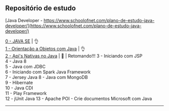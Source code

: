 ## Repositório de estudo

[Java Developer - https://www.schoolofnet.com/plano-de-estudo-java-developer/](https://www.schoolofnet.com/plano-de-estudo-java-developer/)

[0 - JAVA SE](https://github.com/josemalcher/SchoolOfNet-plano-de-estudo-JAVA-DEVELOPER/tree/master/01JAVASE)  | :ok_hand:         
[1 - Orientação a Objetos com Java](https://github.com/josemalcher/SchoolOfNet-plano-de-estudo-JAVA-DEVELOPER/tree/master/02OrientacaoObjetoscomJava)  | :ok_hand:             
[2 - Api's Nativas no Java](https://github.com/josemalcher/SchoolOfNet-plano-de-estudo-JAVA-DEVELOPER/tree/master/03ApisNativasnoJava)         | :eyes:   | Retomando!!!
3 - Iniciando com JSP    
4 - Java 8   
5 - Java com JDBC  
6 - Iniciando com Spark Java Framework  
7 - Jersey Java 
8 - Java com MongoDB  
9 - Hibernate  
10 - Java CDI  
11 - Play Framework  
12 - jUnit Java 
13 - Apache POI - Crie documentos Microsoft com Java    

---

